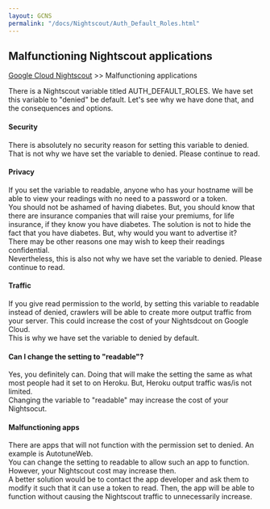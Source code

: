 ```yaml
---
layout: GCNS
permalink: "/docs/Nightscout/Auth_Default_Roles.html"
---
```


## Malfunctioning Nightscout applications
[Google Cloud Nightscout](./GoogleCloud.md) >> Malfunctioning applications  
  
There is a Nightscout variable titled AUTH_DEFAULT_ROLES.  We have set this variable to "denied" be default.  Let's see why we have done that, and the consequences and options.  
  
#### **Security**
There is absolutely no security reason for setting this variable to denied.  That is not why we have set the variable to denied.  Please continue to read.  
  
#### **Privacy**
If you set the variable to readable, anyone who has your hostname will be able to view your readings with no need to a password or a token.  
You should not be ashamed of having diabetes.  But, you should know that there are insurance companies that will raise your premiums, for life insurance, if they know you have diabetes.  The solution is not to hide the fact that you have diabetes.  But, why would you want to advertise it?  
There may be other reasons one may wish to keep their readings confidential.  
Nevertheless, this is also not why we have set the variable to denied.  Please continue to read.  
  
#### **Traffic**
If you give read permission to the world, by setting this variable to readable instead of denied, crawlers will be able to create more output traffic from your server.  This could increase the cost of your Nightsdcout on Google Cloud.  
This is why we have set the variable to denied by default.   
  
#### **Can I change the setting to "readable"?**
Yes, you definitely can.  Doing that will make the setting the same as what most people had it set to on Heroku.  But, Heroku output traffic was/is not limited.  
Changing the variable to "readable" may increase the cost of your Nightsocut.    
  
#### **Malfunctioning apps**
There are apps that will not function with the permission set to denied.  An example is AutotuneWeb.  
You can change the setting to readable to allow such an app to function.  However, your Nightscout cost may increase then.  
A better solution would be to contact the app developer and ask them to modify it such that it can use a token to read.  Then, the app will be able to function without causing the Nightscout traffic to unnecessarily increase.  
  
